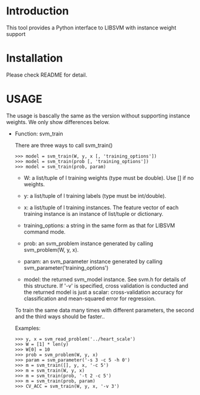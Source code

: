 Introduction
============

This tool provides a Python interface to LIBSVM with instance weight support

Installation
============

Please check README for detail.

USAGE
=====

The usage is bascally the same as the version without supporting
instance weights. We only show differences below.

- Function: svm_train

    There are three ways to call svm_train()
    
    ```
    >>> model = svm_train(W, y, x [, 'training_options'])
    >>> model = svm_train(prob [, 'training_options'])
    >>> model = svm_train(prob, param)
    ```

    - W: a list/tuple of l training weights (type must be double). 
       Use [] if no weights.

    - y: a list/tuple of l training labels (type must be int/double).

    - x: a list/tuple of l training instances. The feature vector of
       each training instance is an instance of list/tuple or dictionary.

    - training_options: a string in the same form as that for LIBSVM command
                      mode.

    - prob: an svm_problem instance generated by calling
          svm_problem(W, y, x).

    - param: an svm_parameter instance generated by calling
           svm_parameter('training_options')

    - model: the returned svm_model instance. See svm.h for details of this
           structure. If '-v' is specified, cross validation is
           conducted and the returned model is just a scalar: cross-validation
           accuracy for classification and mean-squared error for regression.

    To train the same data many times with different
    parameters, the second and the third ways should be faster..

    Examples:

    ```
    >>> y, x = svm_read_problem('../heart_scale')
    >>> W = [1] * len(y)
    >>> W[0] = 10
    >>> prob = svm_problem(W, y, x)
    >>> param = svm_parameter('-s 3 -c 5 -h 0')
    >>> m = svm_train([], y, x, '-c 5')
    >>> m = svm_train(W, y, x)
    >>> m = svm_train(prob, '-t 2 -c 5')
    >>> m = svm_train(prob, param)
    >>> CV_ACC = svm_train(W, y, x, '-v 3')
    ```

